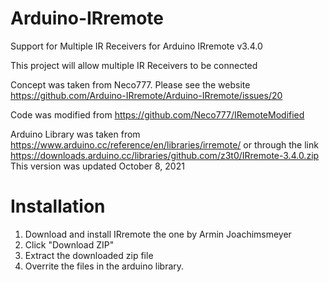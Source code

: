 # Arduino-IRremote
Support for Multiple IR Receivers for Arduino IRremote v3.4.0

This project will allow multiple IR Receivers to be connected

Concept was taken from Neco777. Please see the website
https://github.com/Arduino-IRremote/Arduino-IRremote/issues/20

Code was modified from
https://github.com/Neco777/IRemoteModified

Arduino Library was taken from 
https://www.arduino.cc/reference/en/libraries/irremote/
or through the link
https://downloads.arduino.cc/libraries/github.com/z3t0/IRremote-3.4.0.zip
This version was updated October 8, 2021

# Installation
1. Download and install IRremote the one by Armin Joachimsmeyer
2. Click "Download ZIP"
3. Extract the downloaded zip file
4. Overrite the files in the arduino library.
